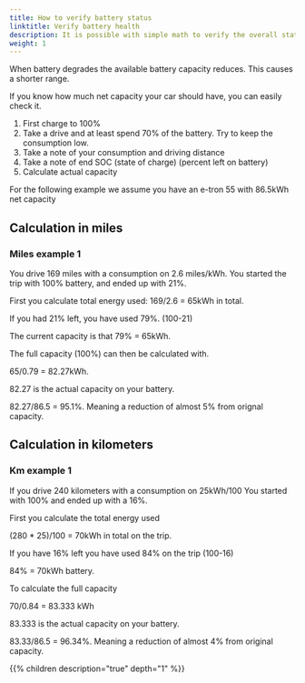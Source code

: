 ```yaml
---
title: How to verify battery status
linktitle: Verify battery health
description: It is possible with simple math to verify the overall status of your battery. This guide explaines how.
weight: 1
---
```


When battery degrades the available battery capacity reduces. This causes a shorter range.

If you know how much net capacity your car should have, you can easily check it.

1. First charge to 100%
2. Take a drive and at least spend 70% of the battery. Try to keep the consumption low.
3. Take a note of your consumption and driving distance
4. Take a note of end SOC (state of charge) (percent left on battery)
5. Calculate actual capacity

For the following example we assume you have an e-tron 55 with 86.5kWh net capacity

## Calculation in miles

### Miles example 1

You drive 169 miles with a consumption on 2.6 miles/kWh. You started the trip with 100%
battery, and ended up with 21%.

First you calculate total energy used:
169/2.6 = 65kWh in total.

If you had 21% left, you have used 79%. (100-21)

The current capacity is that 79% = 65kWh.

The full capacity (100%) can then be calculated with.

65/0.79 = 82.27kWh.

82.27 is the actual capacity on your battery.

82.27/86.5 = 95.1%. Meaning a reduction of almost 5% from orignal capacity.

## Calculation in kilometers

### Km example 1

If you drive 240 kilometers with a consumption on 25kWh/100
You started with 100% and ended up with a 16%.

First you calculate the total energy used

(280 * 25)/100 = 70kWh in total on the trip.

If you have 16% left you have used 84% on the trip (100-16)

84% = 70kWh battery.

To calculate the full capacity

70/0.84 = 83.333 kWh

 83.333 is the actual capacity on your battery.

83.33/86.5 = 96.34%. Meaning a reduction of almost 4% from original capacity.

{{% children description="true" depth="1" %}}
